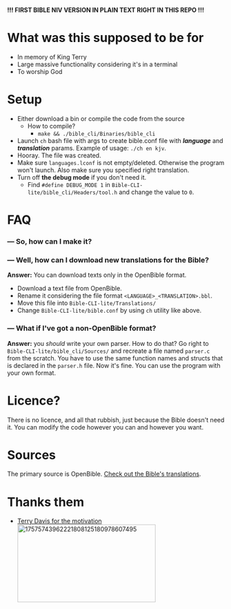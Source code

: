 **!!! FIRST BIBLE NIV VERSION IN PLAIN TEXT RIGHT IN THIS REPO !!!**
# What was this supposed to be for
- In memory of King Terry
- Large massive functionality considering it's in a terminal
- To worship God

# Setup
- Either download a bin or compile the code from the source
    - How to compile?
        - ```make && ./bible_cli/Binaries/bible_cli```
- Launch ```ch``` bash file with args to create bible.conf file with ***language*** and ***translation*** params.
Example of usage: ```./ch en kjv```.
- Hooray. The file was created.
- Make sure ```languages.lconf``` is not empty/deleted. Otherwise the program won't launch. Also make sure you specified right translation.
- Turn off **the debug mode** if you don't need it.
    - Find ```#define DEBUG_MODE 1``` in ```Bible-CLI-lite/bible_cli/Headers/tool.h``` and change the value to ```0```.

# FAQ
### — So, how can I make it?
### — Well, how can I download new translations for the Bible?
**Answer:** You can download texts only in the OpenBible format.
- Download a text file from OpenBible.
- Rename it considering the file format ```<LANGUAGE>_<TRANSLATION>.bbl```.
- Move this file into ```Bible-CLI-lite/Translations/```
- Change ```Bible-CLI-lite/bible.conf``` by using ```ch``` utility like above.
### — What if I've got a non-OpenBible format?
**Answer:** you *should* write your own parser. How to do that? Go right to ```Bible-CLI-lite/bible_cli/Sources/``` and recreate a file named ```parser.c``` from the scratch. You have to use the same function names and structs that is declared in the ```parser.h``` file. Now it's fine. You can use the program with your own format.

# Licence?
There is no licence, and all that rubbish, just because the Bible doesn't need it. You can modify the code however you can and however you want.

# Sources
The primary source is OpenBible. [Check out the Bible's translations](https://openbible.com/textfiles).

# Thanks them
* [Terry Davis for the motivation](https://www.youtube.com/watch?v=oH41gGBVpkE)
<img width="320" height="180" alt="17575743962221808125180978607495" src="https://github.com/user-attachments/assets/51c17f5d-0fad-48e1-b2a4-298818731757" /> <br />
